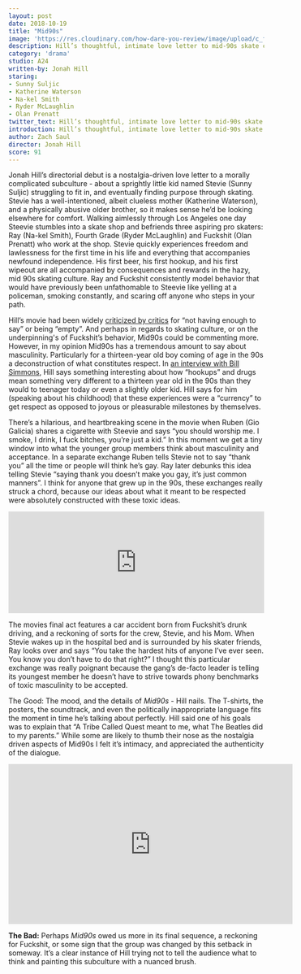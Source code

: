 ```yaml
---
layout: post
date: 2018-10-19
title: "Mid90s"
image: 'https://res.cloudinary.com/how-dare-you-review/image/upload/c_fill,h_399,w_760/v1529788824/mid90s.jpg'
description: Hill’s thoughtful, intimate love letter to mid-90s skate culture features a insightful deconstruction of toxic masculinity.   
category: 'drama'
studio: A24
written-by: Jonah Hill
staring:
- Sunny Suljic 
- Katherine Waterson
- Na-kel Smith
- Ryder McLaughlin
- Olan Prenatt
twitter_text: Hill’s thoughtful, intimate love letter to mid-90s skate culture features a insightful deconstruction of toxic masculinity. 
introduction: Hill’s thoughtful, intimate love letter to mid-90s skate culture features a insightful deconstruction of toxic masculinity.    
author: Zach Saul
director: Jonah Hill	
score: 91 
---
```




Jonah Hill’s directorial debut is a nostalgia-driven love letter to a morally complicated subculture - about a sprightly little kid named Stevie (Sunny Suljic) struggling to fit in, and eventually finding purpose through skating. Stevie has a well-intentioned, albeit clueless mother (Katherine Waterson), and a physically abusive older brother, so it makes sense he’d be looking elsewhere for comfort. Walking aimlessly through Los Angeles one day Steevie stumbles into a skate shop and befriends three aspiring pro skaters: Ray (Na-kel Smith), Fourth Grade (Ryder McLaughlin) and Fuckshit (Olan Prenatt) who work at the shop. Stevie quickly experiences freedom and lawlessness for the first time in his life and everything that accompanies newfound independence. His first beer, his first hookup, and his first wipeout are all accompanied by consequences and rewards in the hazy, mid 90s skating culture. Ray and Fuckshit consistently model behavior that would have previously been unfathomable to Steevie like yelling at a policeman, smoking constantly, and scaring off anyone who steps in your path. 

Hill’s movie had been widely [criticized by critics](https://www.theguardian.com/film/2018/oct/18/mid90s-review-jonah-hills-directorial-debut) for “not having enough to say” or being “empty”. And perhaps in regards to skating culture, or on the underpinning's of Fuckshit’s behavior, Mid90s could be commenting more. However, in my opinion Mid90s has a tremendous amount to say about  masculinity. Particularly for a thirteen-year old boy coming of age in the 90s a deconstruction of what constitutes respect. In [an interview with Bill Simmons](https://www.theringer.com/the-bill-simmons-podcast/2018/10/19/17999272/jonah-hill-red-sox-magic-and-a-star-is-born-on-for-realsies), Hill says something interesting about how “hookups” and drugs mean something very different to a thirteen year old in the 90s than they would to  teenager today or even a slightly older kid. Hill says for him (speaking about his childhood) that these experiences were a “currency” to get respect as opposed to joyous or pleasurable milestones by themselves. 

There’s a hilarious, and heartbreaking scene in the movie when Ruben (Gio Galicia) shares a cigarette with Steevie and says “you should worship me. I smoke, I drink, I fuck bitches, you’re just a kid.” In this moment we get a tiny window into what the younger group members think about masculinity and acceptance. In a separate exchange Ruben tells Stevie not to say “thank you” all the time or people will think he’s gay. Ray later debunks this idea telling Stevie “saying thank you doesn’t make you gay, it’s just common manners”. I think for anyone that grew up in the 90s, these exchanges really struck a chord, because our ideas about what it meant to be respected were absolutely constructed with these toxic ideas. 

<iframe src="https://art19.com/shows/the-bill-simmons-podcast/episodes/a87df5a2-9c02-46b3-aad2-80eb328c3bf3/embed?theme=dark-blue" style="width: 100%; height: 200px; border: 0 none;" scrolling="no"></iframe>

The movies final act features a car accident born from Fuckshit’s drunk driving, and a reckoning of sorts for the crew, Stevie, and his Mom. When Stevie wakes up in the hospital bed and is surrounded by his skater friends, Ray looks over and says “You take the hardest hits of anyone I’ve ever seen. You know you don’t have to do that right?” I thought this particular exchange was really poignant because the gang’s de-facto leader is telling its youngest member he doesn’t have to strive towards phony benchmarks of toxic masculinity to be accepted.  

The Good: The mood, and the details of *Mid90s* - Hill nails. The T-shirts, the posters, the soundtrack, and even the politically inappropriate language fits the moment in time he’s talking about perfectly. Hill said one of his goals was to explain that “A Tribe Called Quest meant to me, what The Beatles did to my parents.” While some are likely to thumb their nose as the nostalgia driven aspects of Mid90s I felt it’s intimacy, and appreciated the authenticity of the dialogue. 

<iframe width="560" height="315" src="https://www.youtube.com/embed/QuZu_9UcUKY" frameborder="0" allow="accelerometer; autoplay; encrypted-media; gyroscope; picture-in-picture" allowfullscreen></iframe>

**The Bad:** Perhaps *Mid90s* owed us more in its final sequence, a reckoning for Fuckshit, or some sign that the group was changed by this setback in someway. It’s a clear instance of Hill trying not to tell the audience what to think and painting this subculture with a nuanced brush. 